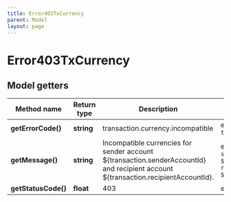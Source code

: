 ```yaml
---
title: Error403TxCurrency
parent: Model
layout: page
---
```


# Error403TxCurrency

## Model getters

Method name | Return type | Description | Notes
------------ | ------------- | ------------- | -------------
**getErrorCode()** | **string** | transaction.currency.incompatible | ex.: `transaction.currency.incompatible`
**getMessage()** | **string** | Incompatible currencies for sender account ${transaction.senderAccountId} and recipient account ${transaction.recipientAccountId}. | ex.: `Incompatible currencies for sender account ${transaction.senderAccountId} and recipient account ${transaction.recipientAccountId}.`
**getStatusCode()** | **float** | 403 | ex.: `403`

